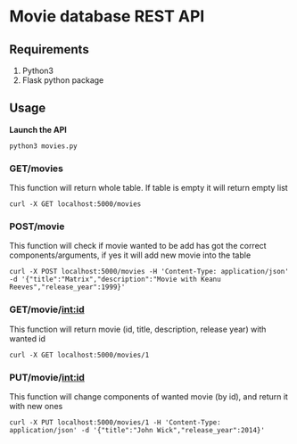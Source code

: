 # Movie database REST API
## Requirements
1. Python3
2. Flask python package
## Usage
**Launch the API**

`python3 movies.py`

### GET/movies
This function will return whole table. If table is empty it will return empty list

`curl -X GET localhost:5000/movies`

### POST/movie
This function will check if movie wanted to be add has got the correct components/arguments, if yes it will add new movie into the table

`curl -X POST localhost:5000/movies -H 'Content-Type: application/json' -d '{"title":"Matrix","description":"Movie with Keanu Reeves","release_year":1999}'`

### GET/movie/<int:id>
This function will return movie (id, title, description, release year) with wanted id

`curl -X GET localhost:5000/movies/1`

### PUT/movie/<int:id>
This function will change components of wanted movie (by id), and return it with new ones

`curl -X PUT localhost:5000/movies/1 -H 'Content-Type: application/json' -d '{"title":"John Wick","release_year":2014}'`
